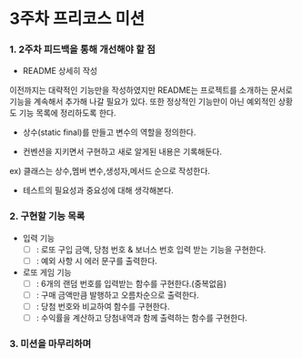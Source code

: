 # 3주차 프리코스 미션

### 1. 2주차 피드백을 통해 개선해야 할 점

- README 상세히 작성

이전까지는 대략적인 기능만을 작성하였지만 README는 프로젝트를 소개하는 문서로 
기능을 계속해서 추가해 나갈 필요가 있다. 또한 정상적인 기능만이 아닌 예외적인
상황도 기능 목록에 정리하도록 한다. 

- 상수(static final)를 만들고 변수의 역할을 정의한다.


- 컨벤션을 지키면서 구현하고 새로 알게된 내용은 기록해둔다.

ex) 클래스는 상수,멤버 변수,생성자,메서드 순으로 작성한다.

- 테스트의 필요성과 중요성에 대해 생각해본다.

### 2. 구현할 기능 목록

- 입력 기능
    - [ ] : 로또 구입 금액, 당첨 번호 & 보너스 번호 입력 받는 기능을 구현한다.
    - [ ] : 예외 사항 시 에러 문구를 출력한다.

- 로또 게임 기능
  - [ ] : 6개의 랜덤 번호를 입력받는 함수를 구현한다.(중복없음)
  - [ ] : 구매 금액만큼 발행하고 오름차순으로 출력한다.
  - [ ] : 당첨 번호와 비교하여 함수를 구현한다.
  - [ ] : 수익률을 계산하고 당첨내역과 함께 출력하는 함수를 구현한다.

### 3. 미션을 마무리하며